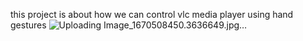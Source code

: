 this project is about how we can control vlc media player using hand gestures
![Uploading Image_1670508450.3636649.jpg…]()
